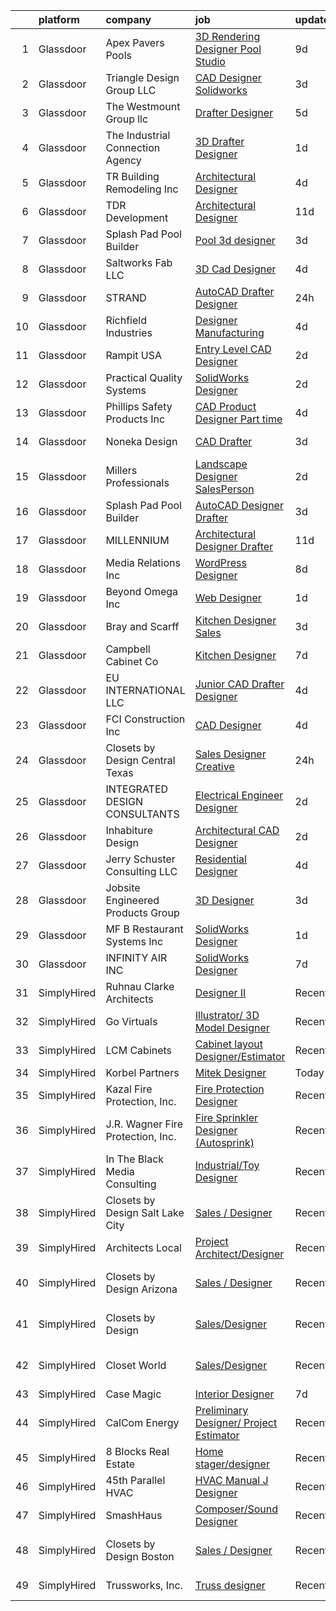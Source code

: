 

|    | platform    | company                           | job                                                                                                                                                                                                                                                                                                                                                                                                                                                                                                                                                                                                                                                                                                                                                                                                                                                                                            | update_time   | location                    |
|---:|:------------|:----------------------------------|:-----------------------------------------------------------------------------------------------------------------------------------------------------------------------------------------------------------------------------------------------------------------------------------------------------------------------------------------------------------------------------------------------------------------------------------------------------------------------------------------------------------------------------------------------------------------------------------------------------------------------------------------------------------------------------------------------------------------------------------------------------------------------------------------------------------------------------------------------------------------------------------------------|:--------------|:----------------------------|
|  1 | Glassdoor   | Apex Pavers   Pools               | [3D Rendering Designer   Pool Studio](https://www.glassdoor.com/partner/jobListing.htm?pos=101&ao=1110586&s=58&guid=000001810e9b387b9d2dfcbc36b331d8&src=GD_JOB_AD&t=SR&vt=w&ea=1&cs=1_5a98e410&cb=1653807463003&jobListingId=1007876797919&cpc=2820CF7544E447FE&jrtk=3-0-1g479me53mfon801-1g479me5fq06h800-a4a537ca8e70d7fb--6NYlbfkN0BRqrkGAnLtUJV3XeqM85uPdGT8ZrWpMRd5UxARRQLUIInZZ_1Eoay65b_SSFUBgS1XyKMa4z3Du8AWJE2dGc7zTteQfqr9RbDXV8cpSdst4186NhxaTIlcGVk1-ihALdF2QQGsxkN81kurVogr-lwbYARXO7FZZ9m4QwIfn-pPGp2YfuCWNr7GrYloZgPTQu60LWfhaJTeGPHhykedp9hFUgE73XspfPX_Ac_MgqVTDPheum3CwTGBfPGLEV2MgrOj7Ut1Aa9zH6Yr6A2X9Vo4pIr_J4NcLgaKgXBhjCUa_XEXBHwpT2J5Kc6iTykLMG4o4jJnXvBsJkI9QRO0NgHAADKm9lV7zR1pG8QDEcP9FT9oX1_GdjJjbsbnhW7fXqLxj9CI2qMCpeRpT9pnq6oWcrjnLdPhaSAEr9KlBMQc2ualcngqGgefpzvSe0eUuwBx2XY7Y-z3SG1pPqZL3MyJYVouEgXxDABgCb4yV_FRMqUkzuJnnlrIU2ly8kuBu_dUFOfCNP5KiWAH8kPGWvC3) | 9d            | Stuart, FL                  |
|  2 | Glassdoor   | Triangle Design Group LLC         | [CAD Designer   Solidworks](https://www.glassdoor.com/partner/jobListing.htm?pos=116&ao=1110586&s=58&guid=000001810e9b387b9d2dfcbc36b331d8&src=GD_JOB_AD&t=SR&vt=w&ea=1&cs=1_64566bdd&cb=1653807463006&jobListingId=1007892717811&cpc=23A796B44307ADD7&jrtk=3-0-1g479me53mfon801-1g479me5fq06h800-7c40693b98cfabbd--6NYlbfkN0DAwgduWqBP7ymGN-lTADpinz2i-23XbRAyg5ywqS-MDcNn1umJtVcPx_UKVp6kyu4aQzKuMkE0Wt08H8-s1hcpmraIIGzSFc1Rur9_F64DUaxvOtZfnv-LssR9RI_lxqGOZ9BVC5rGBoAePk7V42suH-Jh8lEwipQPtTPWgyQXV60kbTQRHcLUs86Zx7zaFjEeH9VTgKd4pTWQ4puD8Nt7jgUTV2ZcTKtL_53_QKdccbNU-ScsTxe2Po-xu2DqW9ddgeAP9V-_XWt_E47OrsYbRPPzskY-JtRrKbK14WkyXjPX-QJxdTpOhwznDNPyjZg4cF-ZJj7gsxEeTEAY2aieTEPqq0ZlAHmplANR7NuFfEND7TpltAEXi53MdGJ9FhbGhcXI0fPcGW2En-r0shd3JZj6b3lq4Khfz5ZJSh-2QeRoi12hN_S1SZNrq4XLPLEWmXPfRV_5oByJYUlSh7iyRfrDsb8R0ayMTnW1pU11BfdQEPS7cTjdzF-dZp24atO50uaNsu7eVg%3D%3D)               | 3d            | Biddeford, ME               |
|  3 | Glassdoor   | The Westmount Group  llc          | [Drafter Designer](https://www.glassdoor.com/partner/jobListing.htm?pos=111&ao=1110586&s=58&guid=000001810e9b387b9d2dfcbc36b331d8&src=GD_JOB_AD&t=SR&vt=w&ea=1&cs=1_97207a14&cb=1653807463005&jobListingId=1007886048995&cpc=659D999B9DA47B31&jrtk=3-0-1g479me53mfon801-1g479me5fq06h800-e618d0c393277281--6NYlbfkN0Bzkuy17zoNwKMVjyusHhR7JNYo3SmelKzW8jp1Pa4TkxStCUINJHKEawz49L3H9O14z9GIr34RTeDAAq_9P56EMoioPTPKIULXJ_4rP4IbfK5FXKiLxEGTzlcQAldJu5I_XXWRY3IezFlSVvkhbhiW1x0XDgVECpGdaEVWBxuHQ6h9f6wrMzlxOW7SNz-W60YEchyXSzaFgTDiXJlwze7mu0dSONZmMkcgNUAlugTBCrwnk0eVkRQF7IKzJSgw6PvcLY3rKuTryoVCIelklY070U-MUiunvij-PUXxUxuwqj7dMHQYECLz-FomRZRoWlj5arC50A3CAMgv85IfbttoP2nFke0HNWN5_fnCYe_RdaTDrkKwZ069EW0D047lv6ysbRFX8Z2b4JHr9aMzSJrbzMpf9GQaFn4tH3JFul1Ty9r3sMYDlc7jckrvMiHsKeEwy9ngi0S394e4nF0_XBjNFN-A8rnZfLgL27slAdZCfWd_4V0UHtpsHIKdx3hsPN8%3D)                                      | 5d            | West Haven, CT              |
|  4 | Glassdoor   | The Industrial Connection Agency  | [3D Drafter Designer](https://www.glassdoor.com/partner/jobListing.htm?pos=129&ao=1110586&s=58&guid=000001810e9b387b9d2dfcbc36b331d8&src=GD_JOB_AD&t=SR&vt=w&ea=1&cs=1_19100417&cb=1653807463010&jobListingId=1007899409547&cpc=FD0C804CFA90C8E1&jrtk=3-0-1g479me53mfon801-1g479me5fq06h800-ecc681c0e70d6139--6NYlbfkN0AZiaPZyccuKjlre0e0RaBFeO48J0QExrO5hcuLctOVaC16jkNaXZoWoZpnvtMRwaBf2Xb04jfUpWWKr4s_IPfnKDHrvjtvMRSHkZjBBZiolB6OkGA6tIvqV9nFgmdVr9jkt9wHcgHnuSgDmKLul9_OhZ44GC8SxDoFuifuzMmnQ_Iwrjz6J-xsAPeNNDXx5rVrbqPluZcEuLw-FiP6M9EdRulisA4FKIy_OJY07NFe1Yn58cL93Ibtv3UKUr6HJQRI0M8KWAn7xqVQmIhmT4CZIFPfKdDIx76lXUus4RnvhRYXyWtlGjR7P8dfu9DkZ9-NUEqeGehCJ-_m0qmz7tmNIFsjQmU77sQb5_rc4oBlt6lYmxzghZHkjKqjzU1mmAtlQgGpweNK60WxuknqstIlY1JesBZvgm7WrkAE3E6xdPmk1lEmSPrCoJAJIR3Eziw9xZERakv4f6wkdrQA8y6gpac9K4Y_7CJ2ePGg84KsYqBZMETuZFUA7sTsApkFRVZafffVXvdybw%3D%3D)                     | 1d            | Corona, CA                  |
|  5 | Glassdoor   | TR Building   Remodeling  Inc     | [Architectural Designer](https://www.glassdoor.com/partner/jobListing.htm?pos=103&ao=1110586&s=58&guid=000001810e9b387b9d2dfcbc36b331d8&src=GD_JOB_AD&t=SR&vt=w&ea=1&cs=1_e06e0f78&cb=1653807463004&jobListingId=1007889631321&cpc=0CB11CD7058F7FAC&jrtk=3-0-1g479me53mfon801-1g479me5fq06h800-685499e5ce5a0ea4--6NYlbfkN0D_KRozbKJx95I3LRYgbj09bqBDFeyQG4s8tCOB31p2DNVdXqNB5LD0K_1UyroNeatnfxhoKbjkaGgRn545SYI3wHLKeUOXF4zcG5xMyM5zFVXYDHj_l9YGyq0SkwnW2DT_xjF0Jpkuh4XrtvZJjk0NgQVPTCzXDQpLJKpWOeWZeGte7s42hDpgAQXbWUGJzxt36msRUts2Ld36F9cCoWgMXrDJgygOi6pNZNEOvpoAwDwbgYbiLxn9Gr0spjy43zJAG8A_D01Oh0NUgDKi0Ogzbvqqv02pHg8_ccwR2MyWYyLNYFRK4ZRk9ejO5SS-lYxx3gAwX3uZ38lvvc6kZiZIqNHB_YdKhdiamlPk6U6Jpx6A2X9PmnS_E7WoOKnIe_R8Svc47jXXhOUXtnMRhAiNtq_WytUTVdJyMi3Gg-DoKlBy0gCA4i07kqgtmUDOG_f2XMo_zsqqq-O0uZTCxZeFcEVVwG7bj03xeWDw2VcXVJOI-5UPBqtKurV58_RLi2ZzDLHIkE7OcQ%3D%3D)                  | 4d            | New Canaan, CT              |
|  6 | Glassdoor   | TDR Development                   | [Architectural Designer](https://www.glassdoor.com/partner/jobListing.htm?pos=119&ao=1110586&s=58&guid=000001810e9b387b9d2dfcbc36b331d8&src=GD_JOB_AD&t=SR&vt=w&ea=1&cs=1_6e4e8f2f&cb=1653807463006&jobListingId=1007870104529&cpc=FC4EF002566A9691&jrtk=3-0-1g479me53mfon801-1g479me5fq06h800-a6b0ea68a33cba21--6NYlbfkN0Aub4Qzmb8OqAmDazMgUSQpo01_44CmYyeTOLy_isy7VlW5YSI4HLIDJuRbAUKW_WmxhZHu2UV1PV7Bw2vsNYNTiPGlO74Pz2XtuJW-b4QMuSRKbkcs8PkNmmz9Zb2qRT9aCK2LU_F-jvl77nzuPuVCLuoruQ-wtkZx0BiD8kAVotHl6IrZpyWzHZKFXkYc4--YLWG3tyQ1CUT93x8BZ43Nep807ulAYx4zIOwD-Tmyr8m3TI2wZr23-EwVm9mJLqybDXCvSrVagYAAnJ8ZpwcqXywwg5m2JGm4Eh9P2pJXvJfGDumSeGf1lN_FAb75n3NcqbbXFgSdxoMbQ8mqgh4ZM-oamxySjsZ0BXvjAYe6Yqmc3wiiaR68VLM8QPt8igk76pZosYVJNJqDhFuz6OvkUOKyKXp-X2sBfhDLGnGemkn1vbeiCzRDyuk3Y97Ty6TJ_T-JyUaeZw2z_V7buyLrJNnwHDbBXCfRMJGqwgg5plC1bv-f6GcHkpA5YJrMWeH02i60fW3pMw%3D%3D)                  | 11d           | Spokane, WA                 |
|  7 | Glassdoor   | Splash Pad Pool Builder           | [Pool 3d designer](https://www.glassdoor.com/partner/jobListing.htm?pos=112&ao=1110586&s=58&guid=000001810e9b387b9d2dfcbc36b331d8&src=GD_JOB_AD&t=SR&vt=w&ea=1&cs=1_c8a04e1c&cb=1653807463005&jobListingId=1007892726350&cpc=728EA7D4449150ED&jrtk=3-0-1g479me53mfon801-1g479me5fq06h800-05fd4f105cb79417--6NYlbfkN0BtIHER_gWwIqVulwtCOCmFCxaayHkpYg7BVqMHPwbudH9rAbRPayDntWOF12eNWibzgBDVbHpktVyx7VLjPoykwQXuN8lMJHvkp23biRSEYpGLt5as_Lqa8SKZEZgvp8o9WOazP_1xZBCicZk2sWkMFjLX4861dfAy_Gjhv0UiMwwJ9e2Z2N835XG9Bnbcgm9vylGRJI2OIgjGs16Xf6AlpzlIR_stdK82ZQV9XO-D7Ej97SenkPdrpMBhfzcS1TGTJ_PIk4p-50jIXzho5thI7ZtV6tf2GCL2kKAKDzIayZw5cg3zoypJd82zWqE1uF5TioXxlW29y-oH-IPnoSiseM5UgDDUJvDwOuCcavy4HTa_JL_zqU84brJDqqxc9hw2rydkRGiQ5ODxSBsfMcdg_Wn6aYlickkHxnvzyZmz45n8T4Bg9IHLDH3EtGHDy8zqnVGLC1LnPDriaOrjlEgdRhfmSFknC3q6a9jMiibEPauGF7adOZMiyTrZEwThsuIz9fxIiDGg7Q%3D%3D)                        | 3d            | Royse City, TX              |
|  8 | Glassdoor   | Saltworks Fab LLC                 | [3D Cad Designer](https://www.glassdoor.com/partner/jobListing.htm?pos=106&ao=1110586&s=58&guid=000001810e9b387b9d2dfcbc36b331d8&src=GD_JOB_AD&t=SR&vt=w&ea=1&cs=1_b15423ab&cb=1653807463004&jobListingId=1007889604492&cpc=91A66587F56D6347&jrtk=3-0-1g479me53mfon801-1g479me5fq06h800-d975660e9102c13d--6NYlbfkN0CtwOkgDuej6vPfWODMxjOIyNEohQmdYMppGq8y8dOpBpEoaLmNDntLWOdq30CnyoVhk0SLT40AGM1lC2caCPOo57l9QX0OvR6HU6GQTXjNvBwxohRSf0pZaYp7Ye7daQOvQw0S0pkGul9TIIpTHEvZllgwzs4zojQNwtEp2E3IAmWzKEtXxFCRxgr3hEdObIhPloQmUfcRW7h9hOvDG45ffDWz8XRa6WvDr5mLsvRw5mA61x4jr_5Jmrq30zI0j5EoQDqJW0ky77Y_Y0cn6F9-N7hhPGBfnNieQ9yJgeh8M_cdorCAbzVwWyRpQjCkMdCycbclwDcDPr0lgGwC0StWBhNdOLSC2-Dyyov_uHiDTlXZtN1GEl9V7-k38uqcYxieb1qPr-GWSLmz-8v9WVLHwhmwjXLo4Iv6Vj6tB1yEX5IuJmoT2xI2k_XNADBBPzDRnTKy7Xxvl2LzDb01gxnIGd-ntpJNUlid9nuY5P1Hxpb_TD2yn2Nh-YOiKVn-EXGwfkWlRkzYQw%3D%3D)                         | 4d            | Myakka City, FL             |
|  9 | Glassdoor   | STRAND                            | [AutoCAD Drafter Designer](https://www.glassdoor.com/partner/jobListing.htm?pos=126&ao=1110586&s=58&guid=000001810e9b387b9d2dfcbc36b331d8&src=GD_JOB_AD&t=SR&vt=w&ea=1&cs=1_38dc2787&cb=1653807463010&jobListingId=1007900025550&cpc=8C58C94241DEAF58&jrtk=3-0-1g479me53mfon801-1g479me5fq06h800-b98dd840a4d10217--6NYlbfkN0D4nuovUOU2dPryPr7-xanE7ZFWASvaSyNm3BqXIbrO0uyhd67VZajY-kXoY51ZAsNpsk_wzlZd8jZGA7ETzrJ8Li1d_OvVPIx2pJaJWn2WArwQDU6fQEemTBYzr2zTpmT7OoXgkDu5FMHRla-S0VeEv7SrHTHTYWA7qb_qjySeRRaxnoUTktuzkvMnvP8COtZDV6mAHbx7Ijqv6bpHgfHi3s4IWmRHOJOU6lirnRPoSVbQtpPCXLuVxXQMXFGzss-DcEJ1UNDPsJ337MWcMQbLq5kxxEAfXckSsMbgWUb1oT5AXQsJcyB6L75V-CQ3jtYJeOkDzVvXk8B8aJIS9cbjetIbjkTP8vd76q1AtOJ9ci8kxhre3aNlnZI1ZTO-JnKN4mFQQCORbcGfsBCsxbhixBpr0djhjWt3w4XKTF0xRh8_UwVGGBvx4h6AsBjpxPKon_8fN9iJQCuqtx6iH8EwrpevKJjVvM06TINlMZreCO_XrxV52Ypi5YzOXlWml4BNJU5ItdsYOA%3D%3D)                | 24h           | Dallas, TX                  |
| 10 | Glassdoor   | Richfield Industries              | [Designer  Manufacturing ](https://www.glassdoor.com/partner/jobListing.htm?pos=124&ao=1110586&s=58&guid=000001810e9b387b9d2dfcbc36b331d8&src=GD_JOB_AD&t=SR&vt=w&ea=1&cs=1_3f758447&cb=1653807463010&jobListingId=1007889474836&cpc=9E934515C28A9103&jrtk=3-0-1g479me53mfon801-1g479me5fq06h800-0ba40b00b3d757ea--6NYlbfkN0CNtxwZxc_ueRQOi_OQhcP9vxY8CuYOHhtMvTt-cCWZEDxHjZazAqocSzk0sVxx-s9QDCmnKpgcMx8jPBcifrx0lQDIiQOCueeBMD0GNs2iHNvMg_w0SUE9_fq8S-qlPYO65SqtIGVWp4w2dPKhhCl95M-oqKUjDgCgAzYopV71qTiZs4Hn0b1FtGQWQMDwTHrJJiazM1HL7DzBmIAmX8fZpzNOYmVYk9gFfWCfCvYCG27DTqEI1usze2HnWwfgL3lTV366iahhqDr8lMPLkgwYf7Sx7tP3AVOirzakEtYRNFXc90_e1p8bvEXwNfx-kgXxwQmnNgt6GYhdWJzokTTPWze_we-SXbO8BqDif-Db4EewmwyAG951KeeFggzAEagOyQc8f_m2SO2KwNbFjbEHcYnAfAotRJuqXD9FPCiakJ6Ms1omoO_ep1D9uAcZ3ecY4tSCh88qKp2rfht4uVoO38fOJW5li1MkmcrJSSZlu18teywdHeBPW6jMon-lb1q-uc8mUF0Htg%3D%3D)                | 4d            | Flint, MI                   |
| 11 | Glassdoor   | Rampit USA                        | [Entry Level CAD Designer](https://www.glassdoor.com/partner/jobListing.htm?pos=114&ao=1110586&s=58&guid=000001810e9b387b9d2dfcbc36b331d8&src=GD_JOB_AD&t=SR&vt=w&ea=1&cs=1_940d0aaf&cb=1653807463006&jobListingId=1007894888838&cpc=32FC7AA3C8D42125&jrtk=3-0-1g479me53mfon801-1g479me5fq06h800-32f897b87cf3dd12--6NYlbfkN0APToHrk7ILONyRglvlT3LJMO76dZGJsKlG8WQjsY8Cq3KyvyMIWez4JYb-aTlzsTEyFQK4Yahw5L5yLth2MJ9NMFV0DZXu_p0dH6JmzRzyja1xuBXKDWj8M5bF2hgO_WDS-0hmX3fbxGBjN1T7wth06-6k-iQHX8U5Q0lgNKqpQSotUCmKNVbEhYAn5T5gNcYfLSiesw3S9PDd29JDUpZ51uAZOO29hNiherP9Y_-EJRf-HhtDFlqE39hUKrpR3LcjubTa2MYnji63gtRaZJsUFfovMZwY5_MsV4pHCnGnuEpWTIo5z8bmjESAG5mI7mF02tw0vsOMobUVX6RUg0vT4Y4t-4JGayYqAgRSule4WiPJqAvvHGnlRrpuQLYxBrG7oVtQyT91F_l-dxLoQQkNoMBmNM22RAGcwPb28vC46wDUtzEgcRy4YDsLr1YtowcvWTEZmrhykX5G2OtWz4BGYwYf0DbbU6P-QCAPT1ppChFdaEY0e5tQIaGq3vQutgkbBBWTdVHM35LlGfWvQCbw)            | 2d            | Coldwater, MI               |
| 12 | Glassdoor   | Practical Quality Systems         | [SolidWorks Designer](https://www.glassdoor.com/partner/jobListing.htm?pos=110&ao=1110586&s=58&guid=000001810e9b387b9d2dfcbc36b331d8&src=GD_JOB_AD&t=SR&vt=w&ea=1&cs=1_4ea96121&cb=1653807463005&jobListingId=1007896462764&cpc=688954DE3DB7E469&jrtk=3-0-1g479me53mfon801-1g479me5fq06h800-17547a615dd4d5b4--6NYlbfkN0AuAjYKnBHsdkcMxrD7ZJITXxV72vImVt5xOyKRJQecNAe9lQrsZPplY6QH2zaEwqueRppeY4VXVzsTVs7OW1SHlivvOPMh9vllSU2MtZybHJrRpzzXDTafVqfap-zIYyg6JXepqXloNGxOfzKO_MszQ3cx1zc-7EcgQ4ZzrdlZvmiTVROut33A8cedNvBY_8fwwgmO-TGhe4e-WsRDnxQkJANUXxokk1UPAsKUMRm9ZKyai-jODMx8chKRkF3B-FG8_yrGyoyAUFvRF3R4xg6BHy29IG9wAZeXyIavBk12RHCsJ8E7_cb0VPXgMlkim53bXj9QztTyoL-eI-1IRl6ISuPP0lyGDKQeofl2XaPSCYNI0coNBVI-_yU6Q9our3KQbtCsWEGYI4CVxRwvRgRzyDIV1403J1r1Lr13UQ5uvW5COA5f0zDCxJDcbsWeAWtT0hMYSMy0fXP54134S3WI20QF445KbE-wQeOTaZEKNPsYjqolMSUGM7SjKAFN6dGBYhrvYnLUng%3D%3D)                     | 2d            | Santa Paula, CA             |
| 13 | Glassdoor   | Phillips Safety Products Inc      | [CAD Product Designer Part time](https://www.glassdoor.com/partner/jobListing.htm?pos=130&ao=1110586&s=58&guid=000001810e9b387b9d2dfcbc36b331d8&src=GD_JOB_AD&t=SR&vt=w&ea=1&cs=1_ba2fd5b7&cb=1653807463011&jobListingId=1007889123854&cpc=88FE657033F128A5&jrtk=3-0-1g479me53mfon801-1g479me5fq06h800-d0567d98ba923f25--6NYlbfkN0Bjc7AtWu--O6_lRugQEn3VQpkviI_V4ElX7uSkfsi8NVk2e5pZjJHSKRh2L16bYZiB_NccyddhfnrnKER0oixDlTVrqt5SlN-Bf0fF4IX0N3NcOLwTrn2OgiyXYd8UHqbNKBEKOrmDgO9ihAnqdkbFIE7Gwy0vDXPJ2GKFO8ppEioLiuisSi9FCcw4nXAJfEPDPdC6EhNuu65TeUpi2WwpkT6f2xDOrz1jUKVBhTxkWOl6cCA-uB73gd6rgHlPpbIB9RnzhKRYAIi8RJ0ap8Xr5GgP24SJUTqrBOkaVxpm2qZgANwLqoXTGOee_UhMPaD7u9lDuWxrOdp4GyfDbGsEvGeUjb4MxvWgkP59dK84nIzLVvJIuU4SPf6CGymjIKXrktqcm4tgVN98Uzm1etJu7NCIw1sy3_4Ajor0JplMiqjZ9Kwd4sHyboRnBTJxvrJhRJbUfqHFoFaSf6Wnk510N5fgJq-flIGanXx6AS7EN-d4rV0aHhGDlihbj_Sealoe1d_e2JugfNHW6P0gNzvv)      | 4d            | Middlesex, NJ               |
| 14 | Glassdoor   | Noneka Design                     | [CAD Drafter](https://www.glassdoor.com/partner/jobListing.htm?pos=127&ao=1110586&s=58&guid=000001810e9b387b9d2dfcbc36b331d8&src=GD_JOB_AD&t=SR&vt=w&ea=1&cs=1_4e069209&cb=1653807463010&jobListingId=1007892808928&cpc=0AE43CF55DD5119E&jrtk=3-0-1g479me53mfon801-1g479me5fq06h800-656582bc6ce2dc8f--6NYlbfkN0D5EoDI19pzLD_ZoAvoqM1-O9qeTV9KvYbDAr1-bMzVcSvjVkkQ6BvymE6h6omSFzWm1L0GLH7Ye6qaQKxgZt8SZprwcPJWuLRwof8VDJzPCer_Lgkeq3GsIDKOF3d6m143jUcYrwlWmWQzoSyE29grvPbWzfW2ALo3IegbM4gBt36PgdW1DqzJ66GAbAPQvplChaXTjBjjqyOO4WpmQLRybKrOJU-ErFkg4SUKQS5LU0wQmvIvAoubA2sE4Bt8vbngmYyvwSjANdxLYVqJHGH70mrBUBjhDmX-ytG3Ic6D80b0CVmVbUcYeWLFUni1l0SjXWbGlHKWQbo3l2ppeujp2b5eNBHxPy-wj9DO3jYt___XlECl4iWDS1QkquzMhXtA1iKs4lpMI4QKmmzjMvozkiezARwdcm_fhk9YHX89J3Pb9c2Uuu022zuel1nUts55upNU5j1G6MS6y_CgpXbu0hMuP3vCB6mWSk5AISScGmJoVCbY611A-OwMzEMCx7Ia09PJgFLZog%3D%3D)                             | 3d            | Beverly Hills, CA           |
| 15 | Glassdoor   | Millers Professionals             | [Landscape Designer SalesPerson](https://www.glassdoor.com/partner/jobListing.htm?pos=105&ao=1110586&s=58&guid=000001810e9b387b9d2dfcbc36b331d8&src=GD_JOB_AD&t=SR&vt=w&ea=1&cs=1_e9f1e719&cb=1653807463004&jobListingId=1007895042882&cpc=372C5A824E0ACFAF&jrtk=3-0-1g479me53mfon801-1g479me5fq06h800-b654f37b2958e6e5--6NYlbfkN0Cp_WSJKd_Pz82imZmURPbhd3kYBsiZi4lpMLOH6vOlLErgHEpgfNVHgGnLrwzJIScsAhzcRJ9mLn0uvqOFypUZF2QOxdK0OzlqdMDs6wvzvlplTSHmRYEF_SNVpl8gXh8jQviZ8p4www03RW6lvpcz7xrl2UvMI9DsPxNhZKUqPGIvP6lqas8e_A3ckJE2Lq89yrNuaY3drsBZBRa6kKwbUGvMPcg2gcGy8qDiH63fQIJOVLd4VRGSO3V9E9E1vJMoNTeUwIRgmuXulwE2kLNc1m4eCbIUl3O6rCwAbldrEJxX3ph3CPMTHONnAaL3cO0MV5dTecSmyNhHr3mgA-gwBvEEFcdmAxBx_JtRwgv3HMn6NAof20I00egYOn-KyhS9N6TGBMHB_TeKahPYqIfff0ptCbBDpPdrjTI2IwRM6hC0QOE_BD3lVYMp_aez0r13TBdcv7pFAC5j7v8buoKj5e9zSeIb1vOvGTvqxSyE6xLMPcr12q7kfMjV6oYH1KCbDB9KPUBfUQ%3D%3D)          | 2d            | Vineyard Haven, MA          |
| 16 | Glassdoor   | Splash Pad Pool Builder           | [AutoCAD Designer Drafter](https://www.glassdoor.com/partner/jobListing.htm?pos=123&ao=1110586&s=58&guid=000001810e9b387b9d2dfcbc36b331d8&src=GD_JOB_AD&t=SR&vt=w&ea=1&cs=1_c9e92307&cb=1653807463009&jobListingId=1007892731444&cpc=968C91D10CA48408&jrtk=3-0-1g479me53mfon801-1g479me5fq06h800-68328f9e4b769328--6NYlbfkN0BtIHER_gWwIqVulwtCOCmFCxaayHkpYg7BVqMHPwbudH9rAbRPayDnzkU6E-u22zbpfrErTok4TW3q2OYXij5u_qD6CViXRbVuQq0yNWJVZR9hDpUNcg2EJto5O0qgUfYc1yBBucIQPESwkGRoP8RJZzZNLpVDYZ0iHM0ZYO-c396hkP2P1NfF6Wi99s2HG4xfVSbGpcthJywCAGCe4A_cyr31D7msAq6QJH1vMkACRelC6cgMYIy0gMirisNXa_f3Vo5sLmNBAwVqx3BI3nuQqEnNWeCkczEV3GyVac8v_IdqJKgEOMESGCPVvq0oFgmSIresi_8_TNIX3VbERuiLYDzciG6NjhPkFuTKbnQZvKOJXRnCUd-MERIsSSrFMJWN1szMs0WDLlnwUfMMK5SPPo1wz7pA9cdUCFGtds3as4eMCQyhA9vImCEexUsoCd2tgIlhSwI7BVcYRhlDkFNi0NsCypsFsfLUUKeRljkM4y-N2BlGNhtOz-8E2cg4gzP_uJC4z5XPXg%3D%3D)                | 3d            | Royse City, TX              |
| 17 | Glassdoor   | MILLENNIUM                        | [Architectural Designer Drafter](https://www.glassdoor.com/partner/jobListing.htm?pos=107&ao=1110586&s=58&guid=000001810e9b387b9d2dfcbc36b331d8&src=GD_JOB_AD&t=SR&vt=w&ea=1&cs=1_d4d6cf2a&cb=1653807463005&jobListingId=1007869766566&cpc=87A512BDB900EE6E&jrtk=3-0-1g479me53mfon801-1g479me5fq06h800-2fe4be3b6a34ad1c--6NYlbfkN0C4BOyBYIokkdHpcggqgmPMdRaXe7sM3mF3XZ-iOwTzGOeEJLV7DzM3ph56E9eP9n4eCfzp4wteN0RaIWNxGsNuyHtFwGj1LRkje83LKDA5NOCnu_mNjnTjkiRlfcph5iRZTOlWj3JfJryyQ7_A2qbZGFMFUYherRd4RaKdyLejNMRSjgA0rJX0UwphYbHFbPKwe57ynpylHGpr0N-orN2I37H89hzWfskF6NQBtq0M4VwAyvLHI6iHDwNPqkZpUkHT6Qfbljm93qOW29UQdM1SxCWmhoQyqg3xqHnYH24uZy9A2tQXO4acKR2yI6cW4yM2WjgZ_lvnOWZDKCPk7jUDm3nlkGDp-JxENzDBS9ZP2qcGmuk-4r9Ad1Kkd3Rssp2kkinbzpdM8bUcQibnzhSSDuhZmAMdsHnFWj8ToXfGpkbZ7S0EJBddgQPpLaufMjcdDJPipTGul2tNo8_zQDku8M9uek-OjrajJsvXGqKkQCyNDsxiF1oauQY7QgJT9EqZ0DdXH6ru1VY3aT3jjmPZ)      | 11d           | Farmington Hills, MI        |
| 18 | Glassdoor   | Media Relations  Inc              | [WordPress Designer](https://www.glassdoor.com/partner/jobListing.htm?pos=102&ao=1110586&s=58&guid=000001810e9b387b9d2dfcbc36b331d8&src=GD_JOB_AD&t=SR&vt=w&cs=1_ea5ef5c0&cb=1653807463003&jobListingId=1007880554824&cpc=F9888354E66FCABC&jrtk=3-0-1g479me53mfon801-1g479me5fq06h800-74167e276388d39e--6NYlbfkN0Cz3Rmax7vZCfytuMZp8f8gjpiHPDYSQsTIfBZvarE91dqugE1sjmNbTwTrQ6OtasNkZtz-Nc85ovv-SWbn05n1jRMKS04gXQMoydn4NEGPfS3Xa_VrT4zRAV_AWjbZdpNxAa9TCc5-pmV_0HF62B_ghKNKVuHBK6SEGphVkxn4TK5v6jFX_k3vjCTEccbbbgZu3Js7wItucdN6siiYpIDvJ3o6Hn2GyNQYJfdXrMVzNIMjsQFw07hgy2Te4vpaUbqitmy7cQTpUDAExOeP1lPAcMLvwRFhT8sOf-FPOykCl8R5wRBUFIWoSlwDXeYGtt4Src5nL0fZXVhvCYUxV2NIW0S_qmHBqrBiQSLVrO-BmBx8yK1GWnQpCKWDGNS0ZHcZW8h1lHsmOfmXvDSqt-dE0jvg5mkjDqkp0gYYycnFWUYAIlJpJWU5LhkjMVh0cKPZV3W3vqK3nh1bKyg-jeA20keciMi8caeF0fPOhhuRC8rQluOFPY9i)                                                       | 8d            | Burnsville, MN              |
| 19 | Glassdoor   | Beyond Omega Inc                  | [Web Designer](https://www.glassdoor.com/partner/jobListing.htm?pos=120&ao=1110586&s=58&guid=000001810e9b387b9d2dfcbc36b331d8&src=GD_JOB_AD&t=SR&vt=w&ea=1&cs=1_b6089472&cb=1653807463007&jobListingId=1007898619038&cpc=55FC80EBF760BBE8&jrtk=3-0-1g479me53mfon801-1g479me5fq06h800-d8bc8ea857de75aa--6NYlbfkN0ACu_hgM4mYOpGjE6TXudS1eLEYdlotK5aSiNrSIRlNjh-XtxVbfFwz2VlFYibiHD4TX5tZog5zj2bmJlCCt4RuFWlfCOVhuTSJL6TAbS7hZz95FErKLOAsmnoiWkRgsvNdzUOwogmS1qi56MjhfXti86JYsMU49oMOMgjpD0AsMim3_FwXRF87kLqmzZJlKIAe-abd-bgw7ZP5XBq3-Scxk_w6hrB3bTo9A0zkWtDk_O5M2dRjNyzpuG75fVW9V7GQn1A9a4OcJ6B6UlJ8eyzl7hNjaweXEbld2EmwwKRJk2rS82kSoYbxSbxLjyHM2km6tiPQpOi-WTR2Pg1dg5YZDeTUz1vwTTQRn7FERo6GxsC-Fkc2okVLPbaGfwOWSICbOdxXQ81CLWcbtw6he1yE6mO6EqoqTzXgxr_oejXWrh8IXg52wqxUclT_tL7yXaXlu7u9_NHISbLbRDm4tqvy8nU5-LTCWpYHokkTSd_g6zhSXHkrq4BQT-ZFKMnJIoA7gcO15cqrlg%3D%3D)                            | 1d            | Remote                      |
| 20 | Glassdoor   | Bray and Scarff                   | [Kitchen Designer Sales](https://www.glassdoor.com/partner/jobListing.htm?pos=125&ao=1110586&s=58&guid=000001810e9b387b9d2dfcbc36b331d8&src=GD_JOB_AD&t=SR&vt=w&ea=1&cs=1_e252a4c9&cb=1653807463010&jobListingId=1007892448135&cpc=728EA7D4449150ED&jrtk=3-0-1g479me53mfon801-1g479me5fq06h800-f752ee7b2130f11f--6NYlbfkN0C6jwxdAEFzAI81XFg_-164KFWSWxcMOEOO41jbT8BM78L9Y2AKR8sPWjJDtY-hx1gw8ukEjXiaIEFz4VWGHj5n3NjC9JQ-LO9ZdOaYisZ_1g2R-I6GljT8cMVpdzB9CR8KRvQbOPWNTJmny1g1F5rYzfXgwftAOO_hcd916nKksrbwVArxu9-1xnDuiFUkz0UNuQrlGnZlwAKV5QRrLpavPCa1nq7AFeodriZ00ZQ09_n_yEUBWgJr17vdQDd1nce5HyV5_S0X2Rfr6Zndz0RLcTnG0SmQpP2281x6487O-GdOzPpRJKQ2CVLgSTlMFGQvrU6RsnUx-3ZqY1tFy4bcoPVDBtDv-rdIfHiszUoFNswSGrUJxneZEgRm2DiFIGu9QcZY4s1CZPh3opBs6otk_asWA8co81EF72ipbbKS7Z_DxTs7wyoVs5vez_ax7ayedQLxSFvXRwltVWbHVqj8lTRCF9eiYPt4fgEz0i5HTe3-uwGwoSP4BoBa-V1UgoodGr4whJSnmg%3D%3D)                  | 3d            | Bowie, MD                   |
| 21 | Glassdoor   | Campbell Cabinet Co               | [Kitchen Designer](https://www.glassdoor.com/partner/jobListing.htm?pos=121&ao=1110586&s=58&guid=000001810e9b387b9d2dfcbc36b331d8&src=GD_JOB_AD&t=SR&vt=w&ea=1&cs=1_5dcf82b5&cb=1653807463007&jobListingId=1007881458637&cpc=94CBCBB52C93839F&jrtk=3-0-1g479me53mfon801-1g479me5fq06h800-10999856eec0901b--6NYlbfkN0CvahHJL5dpwIe5nlYo2UZJB8CTXAEl9vJAxrd3EfdRQTt87UoZ_4aZCCYqUflzSTLwMz0StJRQDMlOdqPw_L6bCx9Ei8jPoM-DSftfq7O8_gKrITEZTskdHSKghP2Rs5_zO40kZn_wivKmkY91XZq5gmw3eJ5h6gSALRCX59F1RUgemQj1KFvnX6xZS8nzOxzecB_ewH8HU0zKduSzQIGO9nxngxAMAwwbSO-vSbOwhq9P2e66dJ5UZhV1cYn8m3LPWKv9KM3QQ17tMC4rrdwSNULkqz5H7TdKw7ICsAOZ7XIgZHkRywP1mGrFYfxfg3Ndcm7EWdMycDsdIvurveAlD1jvrEe_L6tTX-sigsIxd_4EdZX6vUanN4OEaBJFdS_Md-buNy4SXxMbIDD-JHuJMAnL769Xg4hJG8qRCguRlIcWNww26Uik22upNBNaBIJ_Ua3EEMGeMglR11oDqt7XBHdGs-T9wZvrIv4ibxc9zYWgAmAPNJnULWz7eB3_9rY%3D)                                      | 7d            | Harahan, LA                 |
| 22 | Glassdoor   | EU INTERNATIONAL LLC              | [Junior CAD Drafter   Designer](https://www.glassdoor.com/partner/jobListing.htm?pos=117&ao=1110586&s=58&guid=000001810e9b387b9d2dfcbc36b331d8&src=GD_JOB_AD&t=SR&vt=w&ea=1&cs=1_e9948ddd&cb=1653807463006&jobListingId=1007889866184&cpc=33558FB01ACAFAE2&jrtk=3-0-1g479me53mfon801-1g479me5fq06h800-c1663f354cea7376--6NYlbfkN0CPEiJEzZq4I_K6S6Q9VC1QMfIsI0INZ1UYi7vjgDL48Vnn9EzdKPGXnsN3PASjNxd37qFwcmg9n0mnWx1u81db2FE3NCmoNJCTHABubG-PuHjzGTVf2ylc-nVBY875ET6piVrmCThGi7buJZTMeFDMtiu5al6dNofKhjW3d5KjHtpJ9awX4NREmzCnRAAeeLkzKisohG2ptL0rvc1sboCdAV6uDSZ2o9DxkVJ3ELW0euO-GPbdxT1JToLwKee-AAx4dbVjWXAu1BlAbHQ5uJzOD8aOzFExBib0KFB2xZuVmRqsnvX1wds8gDXSID_khQ_xws3yZRowvaQ_dmQxgh9IfjhTr5gHKd1JRoOW76y64kKXwCsE4PsOyplttKr6b-QinL71MMmOy5EdjXJAPUxi7eS9A-sozCdYgwHm9IrioK6mPMlLPYc-Jvxb4M6tOtQuh14TXGMkeadSxcl1QMWO67aBIIs4g5-oDjJynH1OEUJN0OC1FAEe1mAjwHpvYr6jbtptp7SlGA%3D%3D)           | 4d            | Boca Raton, FL              |
| 23 | Glassdoor   | FCI Construction Inc              | [CAD Designer](https://www.glassdoor.com/partner/jobListing.htm?pos=108&ao=1110586&s=58&guid=000001810e9b387b9d2dfcbc36b331d8&src=GD_JOB_AD&t=SR&vt=w&ea=1&cs=1_4f163429&cb=1653807463005&jobListingId=1007889853695&cpc=BAB2CFFF45683252&jrtk=3-0-1g479me53mfon801-1g479me5fq06h800-2fbb1d4c980a67bb--6NYlbfkN0AY4guaBc_odNxnJHTncvfwFu86WvDwtbc_K-gSZc1x5Ih_q3JUlcq5g05fCPtRZ1GCWUTqBvPG1NIHIDxKme2h6K77ZI-2AbqBaYjHGd6wEXxamMNnYMX7SBzgFqXD_yxZ-eVVF7zIOXY-KYEanM_PO4ezaW39SEXvs2VsDx_NiumIuh2XWyWHePCct3syHy8G7D-lAM0XB3lgmKjGbtheb5nJ5cHNlEuNMnWyL4xjlLVd1StOOCdWqMBXXrxKIE5e6fFQJxBxGeZzWijgZ_XLFA1UBIgPAmZUMl1kqr2184hZEVPD4XFkOBl4Bu7LHDgilENa8ekFENCIP8ZKXRm2WgtxzD-K82G8QJlBK5-KUK0SeWSnV-lMwIf9HG3oPBjhyaQa4_bF6P1GFY-uSc7OTDsiC7xZFFj0LPvNLi1N0SrB0L5asOQr8ajNrHL_6ozhzJoul-VdtRKLTEAWFgBZFJQzxsuX5DAnHuKhDwAFXfZdVQg0RvAj)                                                        | 4d            | Mountain View, CA           |
| 24 | Glassdoor   | Closets by Design Central Texas   | [Sales Designer   Creative](https://www.glassdoor.com/partner/jobListing.htm?pos=128&ao=1110586&s=58&guid=000001810e9b387b9d2dfcbc36b331d8&src=GD_JOB_AD&t=SR&vt=w&ea=1&cs=1_ea712d4a&cb=1653807463010&jobListingId=1007900028930&cpc=BD04BF404FBE42C1&jrtk=3-0-1g479me53mfon801-1g479me5fq06h800-264637c9e77f8875--6NYlbfkN0ACTeRvGRFS6hadW-07x_K1RnsIE8OdH4tufuZ5eRAiXgZimrvNkZntRVfJrbydzWGLmemJxH6B4ib7akuhU9oZNC4D4VicEP4rP-ScEMj1fWluMl0NwVJ-bLHN-aaNrrY7cFqI-FHazS0-rKr1X6TD83siRk32TWQgYXPGhIWXuJF5Y-AxkombYOXBBQ5xoMVLzZFKl9geypWTbUZC034B-llysQVIcz4he8L5ePZYXNpFuar--vzVBiTXBNuIvTT6m1mUdcbF2suDyCvzHJRrt3J7xPryb-NkO66ZLOEs4xbwnjGmiyuMRyoPxEW1V65UuQQtXjIAbuG2ONYWhg3Jol3VSbAnwnx-wqPr31bBZ5u8ida2T_jZEjIqDCFkO-FccYSmNFlmfg7fmxKP6hcLzD8IBhXZ2Z-JfEbUP4ZfMkrvGGepKPZHYJh6WlY6QXL_dScDaNY0JXBACBkYTz1nirhrLUJMnQZUircO9fNwT5rU-r7gXbVJJO9CZjq62ZZQRf4VKLi8og%3D%3D)               | 24h           | Austin, TX                  |
| 25 | Glassdoor   | INTEGRATED DESIGN CONSULTANTS     | [Electrical Engineer Designer](https://www.glassdoor.com/partner/jobListing.htm?pos=118&ao=1110586&s=58&guid=000001810e9b387b9d2dfcbc36b331d8&src=GD_JOB_AD&t=SR&vt=w&ea=1&cs=1_175dcb62&cb=1653807463006&jobListingId=1007895034180&cpc=9E934515C28A9103&jrtk=3-0-1g479me53mfon801-1g479me5fq06h800-0c6a8b700645ebdd--6NYlbfkN0DLWr0FuvwmpNY589ecXM0wpB-l41nBtAe9mv-PvJGiqdBeK-E0s1hu7S4aJfmSmd3sL7A6x4PQGAh-02wqVvPC5fi367QL5D4unGdD-CordTLKRjlPLM9XOi7_bR1-O3pBnZGYiCLS7gWvly-IWhGVhzdVTvhAE9kjRimTCIXPVPIGwMOswF-MdPaSYN1C2t4ODpDppHqNOc3fTBWuUPLjK_UR9NYHg-T8DKGxWlDh73K2sqv_KpvXYY6y0Fl00zZrNLqI0Adtu5qXDgk79P3JA_h5xBO2_jjLM83ZgbuaNeoE5RKI_-dajQrmltVEA4cHIN1K8BiIPgtx4kGqPai0BUSut7P4KLMdRAIDZFT46a3Nc7wV7F9QQ2g0FZa-d4owaJsW6ZBHtKOAOrJg8pxGXDKbOizzxsvekNBg5g7MR97B7Jpae4W2odrLHd1-mWrvUHyMV_xroziRW_L-iNMAtkz4zvr9wa-9f_GrRjIrpW4FNkPf7MmwwBwoG-H1WHHz6tD9zfGYmw%3D%3D)            | 2d            | Remote                      |
| 26 | Glassdoor   | Inhabiture Design                 | [Architectural CAD Designer](https://www.glassdoor.com/partner/jobListing.htm?pos=122&ao=1110586&s=58&guid=000001810e9b387b9d2dfcbc36b331d8&src=GD_JOB_AD&t=SR&vt=w&ea=1&cs=1_a5c1bdc6&cb=1653807463007&jobListingId=1007895101358&cpc=C466624457DD16FC&jrtk=3-0-1g479me53mfon801-1g479me5fq06h800-f4558af476db97cb--6NYlbfkN0DfhRLDY5E7BVY3xhBTAobuSaZ3WR2SqAJ-w4NHeQGDZ_AVI7MoW9SUt3RGRp7GH5I712E5Tl44Gjlt1e5yUeeJKL0bP1WE28hxh-XmiYMeg1ChZ0Y_GCi-6rbr5uqBRSKKDQfEY0AdwhrEba7GvOk7PlvMphBcyEOMIdqwY1xpZkiS9W2Le-l2H415e4pi4upm5X3tcjbzfmPA50iSFmIIfpx3eEfvK_gohqd5b0nLtgVkH9Nn2RKrmcum-hwCJ16elp24v0OeRBNdwehPwphPsg1D9IMY8N9hFZXOUFxnnkYNC-5nDlFE4plKj4FJVKLp6BjPD412ATMIMDcFTgK34IMnXoQyOGIgSTBQBqcqUHxy09-Wt9APdD4KDvTefjYLPfNb2O8BTAjHofcy1kVQpxqpnmI8CtHFrfHVW6URVg8AfBEndxFPKw0u9r39X1-FVl7YFbjYSWESWSMsioYddRkeIG1xc9H3u0v2jS2ZqvWcw16fvA736Fn3xD4ZDVu_tgLASOzTyw%3D%3D)              | 2d            | Mountain View, CA           |
| 27 | Glassdoor   | Jerry Schuster Consulting  LLC    | [Residential Designer](https://www.glassdoor.com/partner/jobListing.htm?pos=104&ao=1110586&s=58&guid=000001810e9b387b9d2dfcbc36b331d8&src=GD_JOB_AD&t=SR&vt=w&ea=1&cs=1_dcee5b5b&cb=1653807463004&jobListingId=1007890881403&cpc=260A952C28CC3CF1&jrtk=3-0-1g479me53mfon801-1g479me5fq06h800-c1492b5ab968080b--6NYlbfkN0CNayYzF1mBaI40OgT78t3Q2d9IxlwDzhsYR4HK7epYUZCohPvzHvjfyZcAof7sBPHNQmmYhUeSRGJowFPbRHq1apkIkVFNLi8tHYM-WAPqNIZ0TSOIrYQt0-CMmGByuMGVSkuDh_fQAaDJulFnWnnCiKn_Ots2eXqztQ6fIpuBTcXBBxZPlxatd32LslwQhh6IPyUy30V9Ce8zwsJND7Lito1i77_6768XsWK7WFGQrmNLl_CPnyK-wDeE2ODoMj4ToK1YhtzONd6--7xOPJpWYsJRs1BNs236cf2LR31mN5Ygeclcbj2x02nYXvqNfJaWjaT8URJTWxXkKOqp_QkVk5z3T3UQjJsr_Sd-_vtPa8szueDB465wClWtew_CAO_mGkyRxane1eej5CxIRyvDUgQ3qYS5bbQftgyNe-D8bX2qFVDOx-_Rkyh0NUzOCSUDbMfSpUf8z0vytq7YZ2vxRcxhsIm8kaaUGapZnqccdEimIpZGRWUiQcKOtMAveOFRCxWefvVAGQ%3D%3D)                    | 4d            | Durham, NC                  |
| 28 | Glassdoor   | Jobsite Engineered Products Group | [3D Designer](https://www.glassdoor.com/partner/jobListing.htm?pos=113&ao=1110586&s=58&guid=000001810e9b387b9d2dfcbc36b331d8&src=GD_JOB_AD&t=SR&vt=w&ea=1&cs=1_103e5f2d&cb=1653807463005&jobListingId=1007892636145&cpc=52E15D22C6AFD845&jrtk=3-0-1g479me53mfon801-1g479me5fq06h800-10cefe4987409335--6NYlbfkN0DjC7so4QSu_qvUzIc6N-e7yRo3Mv7JzrDCC0cTenEO0ThQ1lEfZ9EkqMBUffKhAfwtsPpJ3Bv1fAfNRsU49_AsbqF4rrP5f4sSdzGaIny0dLNfPS47eIAP7bU2h8MSsM8qBzTxVV-ReD4qRTSBH5sI_j6NhwP_pr3sGGbmzON5o5EiQ8veqJwPOFtmqNGFJYrBx4-iQ9GTL2tXf9Pshgi9xpOYnOJSb2bIUorfplCBNlDpnZg8Oidnzjf17X1syWHx1YtOrNGbb-wJy_zq1Kdfd-zPVAErZd4M_PM72ua1wS-a9OduwSDYrEveErOFhkmi8XihXGZtLYsQMJbamwdrMk5q-Ba6pOfKQhKtsOn_Dg_1ITQZ1t5awUnyikrz1mx3sEG9ZkFMlX1_06j472X8nf4TsdCdRVcEaEurnE0oVH4qIl0_3-Uo43N5jFtLak6kLxr_p-h-k1rSVniJcyxBqoCob-XeLSDjF8jXvuQounCg82FrE1E6z_1g48Lii4t6RqX6vWd7lA%3D%3D)                             | 3d            | Indianapolis, IN            |
| 29 | Glassdoor   | MF B Restaurant Systems  Inc      | [SolidWorks Designer](https://www.glassdoor.com/partner/jobListing.htm?pos=109&ao=1110586&s=58&guid=000001810e9b387b9d2dfcbc36b331d8&src=GD_JOB_AD&t=SR&vt=w&ea=1&cs=1_ba844ea8&cb=1653807463005&jobListingId=1007898083695&cpc=9EE84A762A56BE39&jrtk=3-0-1g479me53mfon801-1g479me5fq06h800-33d710e7fe0865cb--6NYlbfkN0Bi-g4OEguhQEx4pjzkmulzkFDPdVMQm6g82nLRMcVRUHK_7i5h4gxFQ0QbmMzsK79ZxmzDzMc0k7_2En5y3F3sFdSWHAOLaaBO5iTSuq55bjL2CkFDus4IgnpqiBrpgoBDFsoylQrbbxrtlNqUePSC62V05ezzskZ6o7H6FlTTM1AWAMQREunLnmDNupRtNnCtCA3pp5oGhC5buJTy7fPaHbwLtlizbCZV562jgJ20N4rqpcP9PF0k0KZ_SGxGok3QjgqRRoIeqanybg34IOoWwOpg5kslWjwjXgTKfro5Z2OSro3DTRN5p_TBoFvwmjilalIWnTsaWtvkD7UIQNA5jScOTz6XN05-tgZ6Dwmdqheld6pU_RpmeHJnhmqbeI00O5kDRTzA6JebaLc6z8ro8BU9h1iILYfm3BKQpwuX54ryxYp84ladPHPMDNGk9-1NBXuZ9YGqWDYaijV1k_pffidFM4Njb0vGK32LgpZLrxNI38T-K7mMe33rZ8GEQ_AkKz-2UEfk-Q%3D%3D)                     | 1d            | Dunbar, PA                  |
| 30 | Glassdoor   | INFINITY AIR  INC                 | [SolidWorks Designer](https://www.glassdoor.com/partner/jobListing.htm?pos=115&ao=1110586&s=58&guid=000001810e9b387b9d2dfcbc36b331d8&src=GD_JOB_AD&t=SR&vt=w&ea=1&cs=1_8eacffe3&cb=1653807463006&jobListingId=1007881606908&cpc=4977265379716ABD&jrtk=3-0-1g479me53mfon801-1g479me5fq06h800-519c2144fe2b30ca--6NYlbfkN0AtlW_omU2Xx3W-19HQ_drmTKCWebiHnmA5lS5PDL5G8Tkeyy4LNvVzjYHtYgorz_3Epk4KzXq5Tmp1LV4NSYcpuKQQHJM9QTv7ZlY8ou9ODsHPpbwbdAz5w3JsC1AiVbN6ukfgG6222ju1oiIP2ouVYFwBVlGLHiVHmcssjZWMx1Mbd6tg3ug5rtRNXyvZNuLmX_VmFVcgAAlox7O4Gk-5VJVCa1d0OYsxJUtB_hTLHGkkgrqRkCPEGcnuwpKN0QYEATldze7dqadcuymZdW2maNd8I9a8DgLHfYAxYHVWq9W5nOstORQXI83J6SBDfZ-F8cubmlzKQ9OU7Tmm65cUmtBSkIHD9kBRjEutNvXa9fREMSsyCnd-o6quykuSyoFRiGWJKgbpZP8IdltKHDK1xBLwRdEYUuVTX_BjnAczjRB9i-4JWZyrGQA7oCQ8ax1HUVZADvwba9ZWtiaGX1g0HKHdQq9GnJl6VERcHltmCsf8QiHZzeXgWuFu86d36Po%3D)                                   | 7d            | Irwindale, CA               |
| 31 | SimplyHired | Ruhnau Clarke Architects          | [Designer II](https://www.simplyhired.com/job/G2Nmc-fT1zwk8qoEjp82wDZ-MEbVgI1jVTPB-bHJBqnI-shs1mwjRg?q=3d+designer)                                                                                                                                                                                                                                                                                                                                                                                                                                                                                                                                                                                                                                                                                                                                                                            | Recently      | Carlsbad, CA                |
| 32 | SimplyHired | Go Virtuals                       | [Illustrator/ 3D Model Designer](https://www.simplyhired.com/job/oqSTLmr_09pAnfWfxUczURgXPB7lFvawVnJRfAiEaepsnSt8AuKAQA?q=3d+designer)                                                                                                                                                                                                                                                                                                                                                                                                                                                                                                                                                                                                                                                                                                                                                         | Recently      | Los Angeles, CA             |
| 33 | SimplyHired | LCM Cabinets                      | [Cabinet layout Designer/Estimator](https://www.simplyhired.com/job/DGSlfiUPWVOU_IlQXYWu3NE8c65_nAMngwGpdSuOIPTgYpGha4wvXw?q=3d+designer)                                                                                                                                                                                                                                                                                                                                                                                                                                                                                                                                                                                                                                                                                                                                                      | Recently      | Monroe, WA                  |
| 34 | SimplyHired | Korbel Partners                   | [Mitek Designer](https://www.simplyhired.com/job/uBIKeraP9U47fYOcORQ1eAit73FwDVSciZ3VKCsSLwgcHxwokZ1vYQ?q=3d+designer)                                                                                                                                                                                                                                                                                                                                                                                                                                                                                                                                                                                                                                                                                                                                                                         | Today         | Remote                      |
| 35 | SimplyHired | Kazal Fire Protection, Inc.       | [Fire Protection Designer](https://www.simplyhired.com/job/Q1dex7tsETJdCpyGTi2pJ3hAmarCmHZ8pckYRk6idfy2Qmg3shUp5g?q=3d+designer)                                                                                                                                                                                                                                                                                                                                                                                                                                                                                                                                                                                                                                                                                                                                                               | Recently      | Tucson, AZ                  |
| 36 | SimplyHired | J.R. Wagner Fire Protection, Inc. | [Fire Sprinkler Designer (Autosprink)](https://www.simplyhired.com/job/2BKOi7DRrSzc3ZLl7k92Di1TBS5mXiSDIdYI41KpkGPK5n1RyKTfCA?q=3d+designer)                                                                                                                                                                                                                                                                                                                                                                                                                                                                                                                                                                                                                                                                                                                                                   | Recently      | Modesto, CA                 |
| 37 | SimplyHired | In The Black Media Consulting     | [Industrial/Toy Designer](https://www.simplyhired.com/job/agciAXD17-kSvNUfg13HSneNBGZNIBQZOtRTGf_zFYfWbIS_M-kULg?q=3d+designer)                                                                                                                                                                                                                                                                                                                                                                                                                                                                                                                                                                                                                                                                                                                                                                | Recently      | Remote                      |
| 38 | SimplyHired | Closets by Design Salt Lake City  | [Sales / Designer](https://www.simplyhired.com/job/kY1viat3HB72gfaNQP2NWO_yZsR9TZyx_8FayyX9wHlV0pvbuiXdhg?q=3d+designer)                                                                                                                                                                                                                                                                                                                                                                                                                                                                                                                                                                                                                                                                                                                                                                       | Recently      | South Salt Lake, UT         |
| 39 | SimplyHired | Architects Local                  | [Project Architect/Designer](https://www.simplyhired.com/job/ytwA1dJsVbEgstTSm543mR-3Y5LDF9lqeucd5nXpPbbw9bTSQwP0Ug?q=3d+designer)                                                                                                                                                                                                                                                                                                                                                                                                                                                                                                                                                                                                                                                                                                                                                             | Recently      | Sacramento, CA              |
| 40 | SimplyHired | Closets by Design Arizona         | [Sales / Designer](https://www.simplyhired.com/job/Rn4ItYOfUf1ky5D5MvesjNAodL2QK_ppQJnZmuL6JcoBktFPic-bbA?q=3d+designer)                                                                                                                                                                                                                                                                                                                                                                                                                                                                                                                                                                                                                                                                                                                                                                       | Recently      | Phoenix, AZ +1 location     |
| 41 | SimplyHired | Closets by Design                 | [Sales/Designer](https://www.simplyhired.com/job/NhmMtGyexown7hfatgoFzEX-M1_xMFlFp4DJe17FXhv9UnoDi6_NFw?q=3d+designer)                                                                                                                                                                                                                                                                                                                                                                                                                                                                                                                                                                                                                                                                                                                                                                         | Recently      | Livermore, CA +19 locations |
| 42 | SimplyHired | Closet World                      | [Sales/Designer](https://www.simplyhired.com/job/5d31qJ2dN0duzepNyQYDoJQXEE5WlJ6yO4j_z_YBrQ9HouxAG0bwfw?q=3d+designer)                                                                                                                                                                                                                                                                                                                                                                                                                                                                                                                                                                                                                                                                                                                                                                         | Recently      | Gilroy, CA +6 locations     |
| 43 | SimplyHired | Case Magic                        | [Interior Designer](https://www.simplyhired.com/job/WAgF14JmswB6TGD-JUfpPD-963ncL4DfuCrtth1pVIXsR89yXGJEBA?q=3d+designer)                                                                                                                                                                                                                                                                                                                                                                                                                                                                                                                                                                                                                                                                                                                                                                      | 7d            | Remote                      |
| 44 | SimplyHired | CalCom Energy                     | [Preliminary Designer/ Project Estimator](https://www.simplyhired.com/job/aJowns8Ln9qdvYZWYqyCjfwxCgdFh8KrWAHqEErQDxbHDjidM3cxOw?q=3d+designer)                                                                                                                                                                                                                                                                                                                                                                                                                                                                                                                                                                                                                                                                                                                                                | Recently      | Durango, CO                 |
| 45 | SimplyHired | 8 Blocks Real Estate              | [Home stager/designer](https://www.simplyhired.com/job/U5VbeOl9tvkCNXpVgBnnz2h5cc2Arb88DATcR5zcrpFBWYnb5R7aJA?q=3d+designer)                                                                                                                                                                                                                                                                                                                                                                                                                                                                                                                                                                                                                                                                                                                                                                   | Recently      | Santa Clara, CA             |
| 46 | SimplyHired | 45th Parallel HVAC                | [HVAC Manual J Designer](https://www.simplyhired.com/job/TCaCseV3LUDvXocq4PpkG0EmdH4mvG-23aX8LmwdFk5qiDR2n6ydNw?q=3d+designer)                                                                                                                                                                                                                                                                                                                                                                                                                                                                                                                                                                                                                                                                                                                                                                 | Recently      | Nampa, ID                   |
| 47 | SimplyHired | SmashHaus                         | [Composer/Sound Designer](https://www.simplyhired.com/job/5TV44fqNq9OE9PTw8D83ASmeufu-2onYgJ8O5l4Y0t9TzOHHgUVKrQ?q=3d+designer)                                                                                                                                                                                                                                                                                                                                                                                                                                                                                                                                                                                                                                                                                                                                                                | Recently      | Remote                      |
| 48 | SimplyHired | Closets by Design Boston          | [Sales / Designer](https://www.simplyhired.com/job/JusxntV6eVVosyp6tqyyPn1Lpr1EROqdsPoQOHaM3xhv7XYCznNPdA?q=3d+designer)                                                                                                                                                                                                                                                                                                                                                                                                                                                                                                                                                                                                                                                                                                                                                                       | Recently      | Hanover, MA +1 location     |
| 49 | SimplyHired | Trussworks, Inc.                  | [Truss designer](https://www.simplyhired.com/job/euQ6MGP0vc9QLWJ7ZOgR75Gxf_Cf64z7S-VYkfusMLpEcedEif1vDg?q=3d+designer)                                                                                                                                                                                                                                                                                                                                                                                                                                                                                                                                                                                                                                                                                                                                                                         | Recently      | Hayward, WI                 |